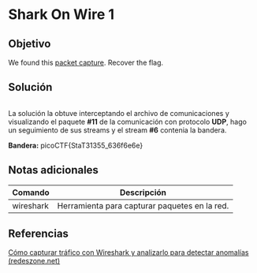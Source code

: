 # Shark On Wire 1
## Objetivo

We found this [packet capture](https://jupiter.challenges.picoctf.org/static/483e50268fe7e015c49caf51a69063d0/capture.pcap). Recover the flag.
## Solución

```shell

```

La solución la obtuve interceptando el archivo de comunicaciones y visualizando el paquete **#11** de la comunicación con protocolo **UDP**, hago un seguimiento de sus streams y el stream **#6** contenia la bandera. 

**Bandera:** picoCTF{StaT31355_636f6e6e}
## Notas adicionales

|Comando | Descripción |
|-|-|
|wireshark| Herramienta para capturar paquetes en la red.|
## Referencias

[Cómo capturar tráfico con Wireshark y analizarlo para detectar anomalías (redeszone.net)](https://www.redeszone.net/tutoriales/redes-cable/wireshark-capturar-analizar-trafico-red/)

